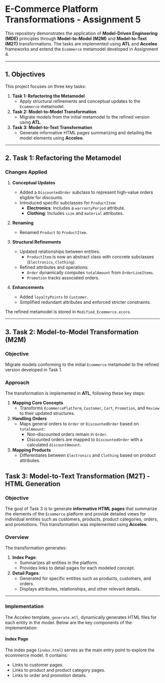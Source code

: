 # E-Commerce Platform Transformations - Assignment 5

This repository demonstrates the application of **Model-Driven Engineering (MDE)** principles through **Model-to-Model (M2M)** and **Model-to-Text (M2T)** transformations. The tasks are implemented using **ATL** and **Acceleo** frameworks and extend the `Ecommerce` metamodel developed in Assignment 4.

---

## 1. Objectives

This project focuses on three key tasks:

1. **Task 1: Refactoring the Metamodel**
   - Apply structural refinements and conceptual updates to the `Ecommerce` metamodel.
2. **Task 2: Model-to-Model Transformation**
   - Migrate models from the initial metamodel to the refined version using **ATL**.
3. **Task 3: Model-to-Text Transformation**
   - Generate informative HTML pages summarizing and detailing the model elements using **Acceleo**.

---

## 2. Task 1: Refactoring the Metamodel

### **Changes Applied**
1. **Conceptual Updates**
   - Added a `DiscountedOrder` subclass to represent high-value orders eligible for discounts.
   - Introduced specific subclasses for `ProductItem`:
     - **Electronics**: Includes a `warrantyPeriod` attribute.
     - **Clothing**: Includes `size` and `material` attributes.

2. **Renaming**
   - Renamed `Product` to `ProductItem`.

3. **Structural Refinements**
   - Updated relationships between entities:
     - `ProductItem` is now an abstract class with concrete subclasses (`Electronics`, `Clothing`).
   - Refined attributes and operations:
     - `Order` dynamically computes `totalAmount` from `OrderLineItems`.
     - `Promotion` tracks associated orders.

4. **Enhancements**
   - Added `loyaltyPoints` to `Customer`.
   - Simplified redundant attributes and enforced stricter constraints.

The refined metamodel is stored in `Modified_Ecommerce.ecore`.

---

## 3. Task 2: Model-to-Model Transformation (M2M)

### **Objective**
Migrate models conforming to the initial `Ecommerce` metamodel to the refined version developed in Task 1.

### **Approach**
The transformation is implemented in **ATL**, following these key steps:
1. **Mapping Core Concepts**
   - Transforms `EcommercePlatform`, `Customer`, `Cart`, `Promotion`, and `Review` to their updated structures.
2. **Handling Orders**
   - Maps general orders to `Order` or `DiscountedOrder` based on `totalAmount`:
     - Non-discounted orders remain in `Order`.
     - Discounted orders are mapped to `DiscountedOrder` with a calculated `discountAmount`.
3. **Mapping Products**
   - Differentiates between `Electronics` and `Clothing` based on product attributes.

## Task 3: Model-to-Text Transformation (M2T) - HTML Generation

### Objective
The goal of Task 3 is to generate **informative HTML pages** that summarize the elements of the `Ecommerce` platform and provide detailed views for individual entities such as customers, products, product categories, orders, and promotions. This transformation was implemented using **Acceleo**.

### Overview
The transformation generates:
1. **Index Page**: 
   - Summarizes all entities in the platform.
   - Provides links to detail pages for each modeled concept.
2. **Detail Pages**:
   - Generated for specific entities such as products, customers, and orders.
   - Displays attributes, relationships, and other relevant details.

---

### Implementation

The Acceleo template, `generate.mtl`, dynamically generates HTML files for each entity in the model. Below are the key components of the implementation:

#### **Index Page**
The index page (`index.html`) serves as the main entry point to explore the ecommerce model. It contains:
- Links to customer pages.
- Links to product and product category pages.
- Links to order and promotion details.
